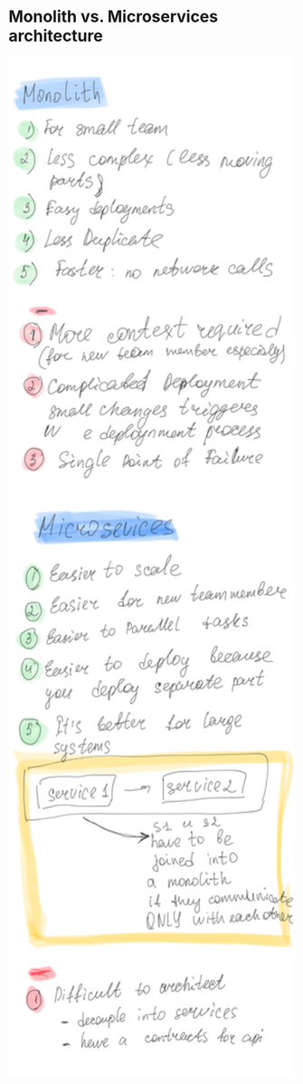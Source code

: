 # Monolith vs. Microservices architecture

<img src="images/monolith-microservices.PNG" alt="Monolith vs. Microservices architecture" height="1800" width="600" />